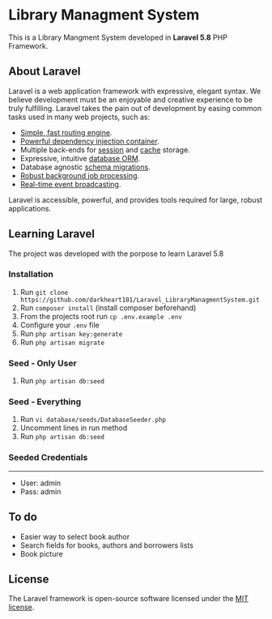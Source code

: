 <h1>Library Managment System</h1>

<p>
This is a Library Mangment System developed in <b>Laravel 5.8</b> PHP Framework.
</p>

## About Laravel

Laravel is a web application framework with expressive, elegant syntax. We believe development must be an enjoyable and creative experience to be truly fulfilling. Laravel takes the pain out of development by easing common tasks used in many web projects, such as:

- [Simple, fast routing engine](https://laravel.com/docs/routing).
- [Powerful dependency injection container](https://laravel.com/docs/container).
- Multiple back-ends for [session](https://laravel.com/docs/session) and [cache](https://laravel.com/docs/cache) storage.
- Expressive, intuitive [database ORM](https://laravel.com/docs/eloquent).
- Database agnostic [schema migrations](https://laravel.com/docs/migrations).
- [Robust background job processing](https://laravel.com/docs/queues).
- [Real-time event broadcasting](https://laravel.com/docs/broadcasting).

Laravel is accessible, powerful, and provides tools required for large, robust applications.

## Learning Laravel

The project was developed with the porpose to learn Laravel 5.8

### Installation
1. Run `git clone https://github.com/darkheart101/Laravel_LibraryManagmentSystem.git`
2. Run `composer install` (install composer beforehand)
3. From the projects root run `cp .env.example .env`
4. Configure your `.env` file
5. Run `php artisan key:generate`
6. Run `php artisan migrate`

### Seed - Only User
1. Run `php artisan db:seed`

### Seed - Everything
1. Run `vi database/seeds/DatabaseSeeder.php`
2. Uncomment lines in run method
3. Run `php artisan db:seed`

### Seeded Credentials
-------------
* User: admin
* Pass: admin


## To do
* Easier way to select book author
* Search fields for books, authors and borrowers lists
* Book picture

## License

The Laravel framework is open-source software licensed under the [MIT license](https://opensource.org/licenses/MIT).
